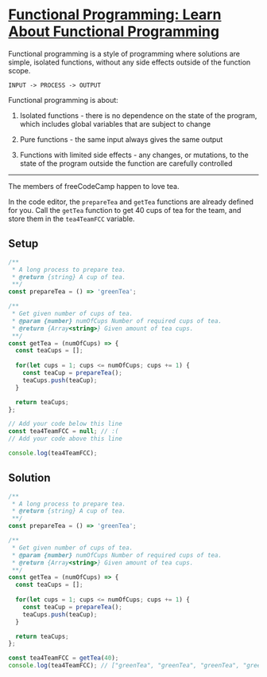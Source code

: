# [Functional Programming: Learn About Functional Programming](https://learn.freecodecamp.org/javascript-algorithms-and-data-structures/functional-programming/learn-about-functional-programming)

Functional programming is a style of programming where solutions are simple, isolated functions, without any side effects outside of the function scope.

`INPUT -> PROCESS -> OUTPUT`

Functional programming is about:

1) Isolated functions - there is no dependence on the state of the program, which includes global variables that are subject to change

2) Pure functions - the same input always gives the same output

3) Functions with limited side effects - any changes, or mutations, to the state of the program outside the function are carefully controlled

---

The members of freeCodeCamp happen to love tea.

In the code editor, the `prepareTea` and `getTea` functions are already defined for you. Call the `getTea` function to get 40 cups of tea for the team, and store them in the `tea4TeamFCC` variable.

## Setup
```js
/**
 * A long process to prepare tea.
 * @return {string} A cup of tea.
 **/
const prepareTea = () => 'greenTea';

/**
 * Get given number of cups of tea.
 * @param {number} numOfCups Number of required cups of tea.
 * @return {Array<string>} Given amount of tea cups.
 **/
const getTea = (numOfCups) => {
  const teaCups = [];
  
  for(let cups = 1; cups <= numOfCups; cups += 1) {
    const teaCup = prepareTea();
    teaCups.push(teaCup);
  }

  return teaCups;
};

// Add your code below this line
const tea4TeamFCC = null; // :(
// Add your code above this line

console.log(tea4TeamFCC);
```

## Solution
```js
/**
 * A long process to prepare tea.
 * @return {string} A cup of tea.
 **/
const prepareTea = () => 'greenTea';

/**
 * Get given number of cups of tea.
 * @param {number} numOfCups Number of required cups of tea.
 * @return {Array<string>} Given amount of tea cups.
 **/
const getTea = (numOfCups) => {
  const teaCups = [];
  
  for(let cups = 1; cups <= numOfCups; cups += 1) {
    const teaCup = prepareTea();
    teaCups.push(teaCup);
  }

  return teaCups;
};

const tea4TeamFCC = getTea(40);
console.log(tea4TeamFCC); // ["greenTea", "greenTea", "greenTea", "greenTea", "greenTea", "greenTea", "greenTea", "greenTea", "greenTea", "greenTea", "greenTea", "greenTea", "greenTea", "greenTea", "greenTea", "greenTea", "greenTea", "greenTea", "greenTea", "greenTea", "greenTea", "greenTea", "greenTea", "greenTea", "greenTea", "greenTea", "greenTea", "greenTea", "greenTea", "greenTea", "greenTea", "greenTea", "greenTea", "greenTea", "greenTea", "greenTea", "greenTea", "greenTea", "greenTea", "greenTea"]
```